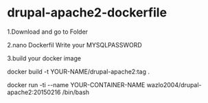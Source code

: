 # drupal-apache2-dockerfile

1.Download and go to Folder

2.nano Dockerfil Write your MYSQLPASSWORD

3.build your docker image

docker build -t YOUR-NAME/drupal-apache2:tag .

docker run -ti --name YOUR-CONTAINER-NAME wazlo2004/drupal-apache2:20150216 /bin/bash

